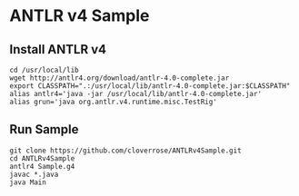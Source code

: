 ANTLR v4 Sample
===============

Install ANTLR v4
----------------

    cd /usr/local/lib
    wget http://antlr4.org/download/antlr-4.0-complete.jar
    export CLASSPATH=".:/usr/local/lib/antlr-4.0-complete.jar:$CLASSPATH"
    alias antlr4='java -jar /usr/local/lib/antlr-4.0-complete.jar'
    alias grun='java org.antlr.v4.runtime.misc.TestRig'

Run Sample
----------

    git clone https://github.com/cloverrose/ANTLRv4Sample.git
    cd ANTLRv4Sample
    antlr4 Sample.g4
    javac *.java
    java Main


